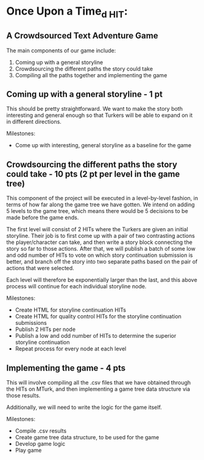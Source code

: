 # Once Upon a Time<sub>d HIT</sub>:
## A Crowdsourced Text Adventure Game
The main components of our game include:
1. Coming up with a general storyline 
2. Crowdsourcing the different paths the story could take
3. Compiling all the paths together and implementing the game

## Coming up with a general storyline - 1 pt
This should be pretty straightforward. We want to make the story
both interesting and general enough so that Turkers will be able
to expand on it in different directions.

Milestones:
- Come up with interesting, general storyline as a baseline for the game

## Crowdsourcing the different paths the story could take - 10 pts (2 pt per level in the game tree)
This component of the project will be executed in a level-by-level fashion, 
in terms of how far along the game tree we have gotten. We intend on 
adding 5 levels to the game tree, which means there would be 5 decisions 
to be made before the game ends. 

The first level will consist of 2 HITs where the Turkers are given an initial
storyline. Their job is to first come up with a pair of
two contrasting actions the player/character can take,
and then write a story block connecting the story so far to those actions. After that,
we will publish a batch of some low and odd number of HITs to vote on which story
continuation submission is better, and branch off the story into two separate paths 
based on the pair of actions that were selected. 

Each level will therefore be exponentially larger than the last, and this above process will 
continue for each individual storyline node.

Milestones:
- Create HTML for storyline continuation HITs
- Create HTML for quality control HITs for the storyline continuation submissions
- Publish 2 HITs per node
- Publish a low and odd number of HITs to determine the superior storyline continuation
- Repeat process for every node at each level

## Implementing the game - 4 pts
This will involve compiling all the .csv files that we have obtained through the HITs
on MTurk, and then implementing a game tree data structure via those results.

Additionally, we will need to write the logic for the game itself.

Milestones:
- Compile .csv results 
- Create game tree data structure, to be used for the game
- Develop game logic
- Play game
